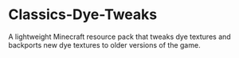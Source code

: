 # Classics-Dye-Tweaks
A lightweight Minecraft resource pack that tweaks dye textures and backports new dye textures to older versions of the game.
